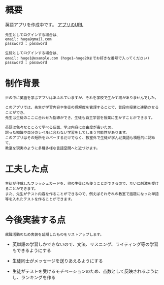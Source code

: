 

# 概要 

  英語アプリを作成中です。
    [アプリのURL](http://3.113.102.115)
       
    先生としてログインする場合は、
    email: huga@gmail.com
    password : password
    
    生徒としてログインする場合は、
    email: huge1@example.com (hoge1~hoge20までお好きな番号で入ってください)
    password : password
    


# 制作背景
  
    世の中に英語を学ぶアプリはあふれていますが、それを学校で生かす場がありませんでした。
  
    このアプリでは、先生が学習内容や生徒の理解度を管理することで、普段の授業と連動させることができ、
    先生は生徒のここに合わせた指導ができ、生徒も自主学習を授業に生かすことができます。

    英語は色々なところで学べる反面、学ぶ内容に自由度が高いため、
    誤った知識や自分のレベルに合わない学習をしてしまう可能性があります。
    このアプリはその短所をカバーするだけでなく、教室外で生徒が学んだ英語も積極的に認めて、
    教室を現実のように多種多様な言語空間へと近づけます。

# 工夫した点

    生徒が作成したフラッシュカードを、他の生徒にも使うことができるので、互いに刺激を受けることができます。
    また、先生がテスト内容を作ることができるので、例えばそれぞれの教室で話題になった単語等を入れたテストを作ることができます。

# 今後実装する点

    就職活動のため実装を延期したものをリストアップします。
    
- 英単語の学習しかできないので、文法、リスニング、ライティング等の学習もできるようにする

- 生徒同士がメッセージを送りあえるようにする

- 生徒がテストを受けるモチベーションのため、点数として反映されるようにし、ランキングを作る




